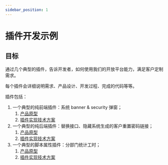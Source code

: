 ```yaml
---
sidebar_position: 1
---
```

# 插件开发示例
## 目标
通过几个典型的插件，告诉开发者，如何使用我们的开放平台能力，满足客户定制需求。

每个插件会详细说明需求、产品设计、开发过程、完成的代码等等。

插件包括：

1. 一个典型的纯前端插件：系统 banner & security 弹窗；
    1. [产品原型](https://qca1fu.axshare.com/#id=njyhza&p=%E6%96%87%E6%A1%A3%E7%89%88%E6%9C%AC&g=1)
    2. [插件实现技术方案](https://xjhc1a.axshare.com/#id=dx41ok&p=%E7%9B%B8%E5%85%B3%E9%85%8D%E7%BD%AE&g=1)
2. 一个典型的纯后端插件：替换接口、隐藏系统生成的客户重置密码链接；
    1. [产品原型](https://www.figma.com/file/MCo1obaf34B9mPm5gZ3Y8r/%E8%8D%A3%E8%80%80-%E9%98%B2%E6%AD%A2%E7%AE%A1%E7%90%86%E5%91%98%E7%9B%B4%E6%8E%A5%E8%8E%B7%E5%8F%96%E9%87%8D%E7%BD%AE%E5%AF%86%E7%A0%81%E9%93%BE%E6%8E%A5?node-id=0%3A1)
    2. [插件实现技术方案](https://ones.ai/wiki/#/team/RDjYMhKq/space/DJn91vTZ/page/NEidM7GF)
3. 一个典型的脚本属性插件：分部门统计工时；
    1. [产品原型](https://1wu5me.axshare.com/)
    2. [插件实现技术方案](https://ones.ai/wiki/#/team/RDjYMhKq/space/DJn91vTZ/page/FHdWhnJY)
